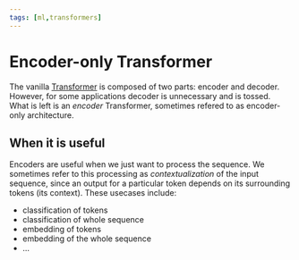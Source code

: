 ```yaml
---
tags: [ml,transformers]
---
```

# Encoder-only Transformer

The vanilla [Transformer](./transformer.md) is composed of two parts: encoder
and decoder. However, for some applications decoder is unnecessary and is
tossed. What is left is an *encoder* Transformer, sometimes refered to as
encoder-only architecture.

## When it is useful

Encoders are useful when we just want to process the sequence. We sometimes
refer to this processing as *contextualization* of the input sequence, since an
output for a particular token depends on its surrounding tokens (its context).
These usecases include:

- classification of tokens
- classification of whole sequence
- embedding of tokens
- embedding of the whole sequence
- ...
